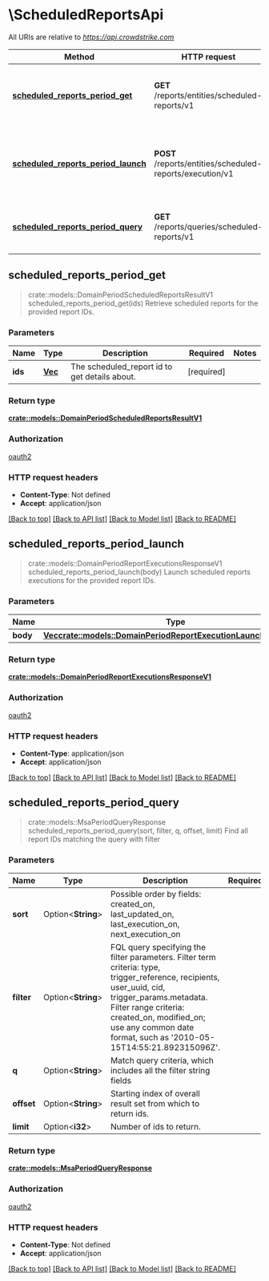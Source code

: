 # \ScheduledReportsApi

All URIs are relative to *https://api.crowdstrike.com*

Method | HTTP request | Description
------------- | ------------- | -------------
[**scheduled_reports_period_get**](ScheduledReportsApi.md#scheduled_reports_period_get) | **GET** /reports/entities/scheduled-reports/v1 | Retrieve scheduled reports for the provided report IDs.
[**scheduled_reports_period_launch**](ScheduledReportsApi.md#scheduled_reports_period_launch) | **POST** /reports/entities/scheduled-reports/execution/v1 | Launch scheduled reports executions for the provided report IDs.
[**scheduled_reports_period_query**](ScheduledReportsApi.md#scheduled_reports_period_query) | **GET** /reports/queries/scheduled-reports/v1 | Find all report IDs matching the query with filter



## scheduled_reports_period_get

> crate::models::DomainPeriodScheduledReportsResultV1 scheduled_reports_period_get(ids)
Retrieve scheduled reports for the provided report IDs.

### Parameters


Name | Type | Description  | Required | Notes
------------- | ------------- | ------------- | ------------- | -------------
**ids** | [**Vec<String>**](String.md) | The scheduled_report id to get details about. | [required] |

### Return type

[**crate::models::DomainPeriodScheduledReportsResultV1**](domain.ScheduledReportsResultV1.md)

### Authorization

[oauth2](../README.md#oauth2)

### HTTP request headers

- **Content-Type**: Not defined
- **Accept**: application/json

[[Back to top]](#) [[Back to API list]](../README.md#documentation-for-api-endpoints) [[Back to Model list]](../README.md#documentation-for-models) [[Back to README]](../README.md)


## scheduled_reports_period_launch

> crate::models::DomainPeriodReportExecutionsResponseV1 scheduled_reports_period_launch(body)
Launch scheduled reports executions for the provided report IDs.

### Parameters


Name | Type | Description  | Required | Notes
------------- | ------------- | ------------- | ------------- | -------------
**body** | [**Vec<crate::models::DomainPeriodReportExecutionLaunchRequestV1>**](domain.ReportExecutionLaunchRequestV1.md) |  | [required] |

### Return type

[**crate::models::DomainPeriodReportExecutionsResponseV1**](domain.ReportExecutionsResponseV1.md)

### Authorization

[oauth2](../README.md#oauth2)

### HTTP request headers

- **Content-Type**: application/json
- **Accept**: application/json

[[Back to top]](#) [[Back to API list]](../README.md#documentation-for-api-endpoints) [[Back to Model list]](../README.md#documentation-for-models) [[Back to README]](../README.md)


## scheduled_reports_period_query

> crate::models::MsaPeriodQueryResponse scheduled_reports_period_query(sort, filter, q, offset, limit)
Find all report IDs matching the query with filter

### Parameters


Name | Type | Description  | Required | Notes
------------- | ------------- | ------------- | ------------- | -------------
**sort** | Option<**String**> | Possible order by fields: created_on, last_updated_on, last_execution_on, next_execution_on |  |
**filter** | Option<**String**> | FQL query specifying the filter parameters. Filter term criteria: type, trigger_reference, recipients, user_uuid, cid, trigger_params.metadata. Filter range criteria: created_on, modified_on; use any common date format, such as '2010-05-15T14:55:21.892315096Z'. |  |
**q** | Option<**String**> | Match query criteria, which includes all the filter string fields |  |
**offset** | Option<**String**> | Starting index of overall result set from which to return ids. |  |
**limit** | Option<**i32**> | Number of ids to return. |  |

### Return type

[**crate::models::MsaPeriodQueryResponse**](msa.QueryResponse.md)

### Authorization

[oauth2](../README.md#oauth2)

### HTTP request headers

- **Content-Type**: Not defined
- **Accept**: application/json

[[Back to top]](#) [[Back to API list]](../README.md#documentation-for-api-endpoints) [[Back to Model list]](../README.md#documentation-for-models) [[Back to README]](../README.md)

